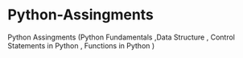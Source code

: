 # Python-Assingments
Python Assingments (Python Fundamentals ,Data Structure , Control Statements in Python , Functions in Python )
